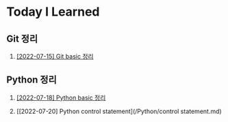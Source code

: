 # Today I Learned

## Git 정리

1. [[2022-07-15] Git basic 정리](/Git/Git%20basic.md)

## Python 정리

1. [[2022-07-18] Python basic 정리](/Python/Python%20basic.md)

2. [[2022-07-20] Python control statement](/Python/control statement.md)